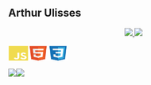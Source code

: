 ## Arthur Ulisses
<div align="center">
<div align="center">
  <a href="https://github.com/arthurulisses">
  <img height="180em" src="https://github-readme-stats.vercel.app/api?username=arthurulisses&show_icons=true&theme=codeSTACKr&include_all_commits=true&count_private=true"/>
  <img height="180em" src="https://github-readme-stats.vercel.app/api/top-langs/?username=arthurulisses&layout=compact&langs_count=7&theme=codeSTACKr"/>
</div>

<div style="display: inline_block"><br>
  <img align="left" alt="Js" height="30" width="40" src="https://raw.githubusercontent.com/devicons/devicon/master/icons/javascript/javascript-plain.svg">
  <img align="left" alt="HTML" height="30" width="40" src="https://raw.githubusercontent.com/devicons/devicon/master/icons/html5/html5-original.svg">
  <img align="left" alt="CSS" height="30" width="40" src="https://raw.githubusercontent.com/devicons/devicon/master/icons/css3/css3-original.svg">
  
</div>
<br>
 
  ##
  
 <div> 
  <a href="https://www.instagram.com/arthurulisses.l/?utm_medium=copy_link" target="_blank"><img src="https://img.shields.io/badge/-Instagram-%23E4405F?style=for-the-badge&logo=instagram&logoColor=white" target="_blank" align="left"></a>
   <a href="https://api.whatsapp.com/send?phone=88992095877" target="_blank"><img src="https://img.shields.io/badge/WhatsApp-25D366?style=for-the-badge&logo=whatsapp&logoColor=white" target="_blank" align="left"></a>
 <br>
</div>
